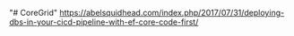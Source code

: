"# CoreGrid" 
https://abelsquidhead.com/index.php/2017/07/31/deploying-dbs-in-your-cicd-pipeline-with-ef-core-code-first/
